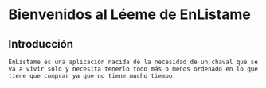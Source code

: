 # **Bienvenidos al Léeme de EnListame**
	
## Introducción
	
	EnListame es una aplicación nacida de la necesidad de un chaval que se va a vivir solo y necesita tenerlo todo más o menos ordenado en lo que tiene que comprar ya que no tiene mucho tiempo.

